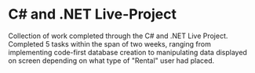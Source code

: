 # C# and .NET Live-Project

Collection of work completed through the C# and .NET Live Project. Completed 5 tasks within the span of two weeks, ranging from implementing code-first database creation to manipulating data displayed on screen depending on what type of "Rental" user had placed. 

